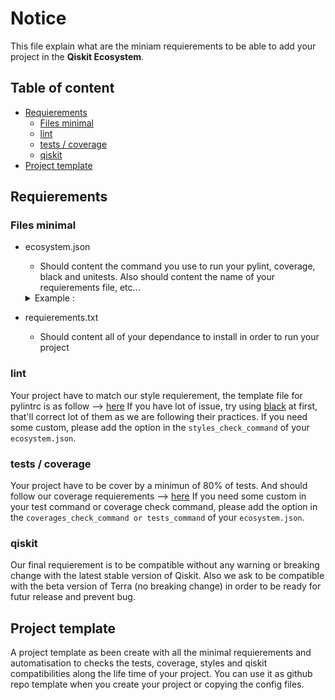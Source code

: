 # Notice
This file explain what are the miniam requierements to be able to add your project in the **Qiskit Ecosystem**.

## Table of content
- [Requierements](#requierements)
  - [Files minimal](#minimal)  
  - [lint](#lint)  
  - [tests / coverage](#tests) 
  - [qiskit](#qiskit)  
- [Project template](#template)


## Requierements <a class="anchor" id="requierements"></a>

### Files minimal <a class="anchor" id="minimal"></a>
- ecosystem.json
  - Should content the command you use to run your pylint, coverage, black and unitests. Also should content the name of your requierements file, etc...
  <details><summary>Example :</summary>
  <pre>
  {
    "dependencies_files": [
        "requirements.txt",
        "requirements-dev.txt"
    ],
    "extra_dependencies": [
        "pytest"
    ],
    "language": {
        "name": "python",
        "versions": ["3.9"]
    },
    "tests_command": [
        "pytest"
    ],
    "styles_check_command": [
        "pylint -rn src tests"
    ],
    "coverages_check_command": [
        "coverage3 run -m pytest",
        "coverage3 report --fail-under=80"
    ]
  }
  </pre>
  </details> 
  
- requierements.txt
  - Should content all of your dependance to install in order to run your project

### lint <a class="anchor" id="lint"></a>
Your project have to match our style requierement, the template file for pylintrc is as follow --> [here](https://github.com/qiskit-community/ecosystem/blob/main/ecosystem/templates/.pylintrc)
If you have lot of issue, try using [black](https://pypi.org/project/black/) at first, that'll correct lot of them as we are following their practices.
If you need some custom, please add the option in the `styles_check_command` of your `ecosystem.json`.

### tests / coverage <a class="anchor" id="tests"></a>
Your project have to be cover by a minimun of 80% of tests. And should follow our coverage requierements --> [here](https://github.com/qiskit-community/ecosystem/blob/main/ecosystem/templates/.coveragerc)
If you need some custom in your test command or coverage check command, please add the option in the `coverages_check_command or tests_command` of your `ecosystem.json`.

### qiskit <a class="anchor" id="qiskit"></a>
Our final requierement is to be compatible without any warning or breaking change with the latest stable version of Qiskit. Also we ask to be compatible with the beta version of Terra (no breaking change) in order to be ready for futur release and prevent bug.

## Project template <a class="anchor" id="template"></a>
A project template as been create with all the minimal requierements and automatisation to checks the tests, coverage, styles and qiskit compatibilities along the life time of your project. You can use it as github repo template when you create your project or copying the config files.
